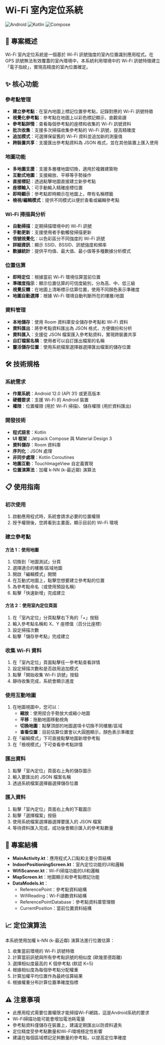 # Wi-Fi 室內定位系統

![Android](https://img.shields.io/badge/Platform-Android-3DDC84?logo=android)
![Kotlin](https://img.shields.io/badge/Language-Kotlin-0095D5?logo=kotlin)
![Compose](https://img.shields.io/badge/UI-Jetpack%20Compose-4285F4?logo=jetpack-compose)

## 📱 專案概述

Wi-Fi 室內定位系統是一個基於 Wi-Fi 訊號強度的室內位置識別應用程式。在 GPS 訊號無法有效覆蓋的室內環境中，本系統利用環境中的 Wi-Fi 訊號特徵建立「電子指紋」，實現高精度的室內位置確定。

## ✨ 核心功能

### 參考點管理
- **建立參考點**：在室內地圖上標記位置參考點，記錄對應的 Wi-Fi 訊號特徵
- **視覺化參考點**：參考點在地圖上以彩色標記顯示，直觀易讀
- **參考點詳情**：查看每個參考點的座標和收集的 Wi-Fi 訊號資料
- **批次收集**：支援多次掃描收集參考點的 Wi-Fi 訊號，提高精確度
- **追加模式**：可選擇保留舊的 Wi-Fi 資料並追加新的測量值
- **跨裝置共享**：支援匯出參考點資料為 JSON 格式，並在其他裝置上匯入使用

### 地圖功能
- **多地圖支援**：支援多層樓地圖切換，適用於複雜建築物
- **互動式地圖**：支援縮放、平移等手勢操作
- **直接標記**：透過點擊地圖直接建立新參考點
- **座標輸入**：可手動輸入精確座標位置
- **即時顯示**：參考點即時顯示在地圖上，帶有名稱標籤
- **檢視/編輯模式**：提供不同模式以便於查看或編輯參考點

### Wi-Fi 掃描與分析
- **自動掃描**：定期掃描環境中的 Wi-Fi 訊號
- **手動更新**：支援使用者手動觸發掃描更新
- **信號視覺化**：以色彩區分不同強度的 Wi-Fi 訊號
- **詳細資訊**：顯示 SSID、BSSID、訊號強度和頻率
- **數據統計**：提供平均值、最大值、最小值等多種數據分析模式

### 位置估算
- **即時定位**：根據當前 Wi-Fi 環境估算當前位置
- **準確度指示**：顯示位置估算的可信度級別，分為高、中、低三級
- **視覺反饋**：在地圖上清晰標示估算位置，使用不同顏色表示準確度
- **地圖自動選擇**：根據 Wi-Fi 環境自動判斷所在的樓層/地圖

### 資料管理
- **本地儲存**：使用 Room 資料庫安全儲存參考點和 Wi-Fi 資料
- **資料匯出**：將參考點資料匯出為 JSON 格式，方便備份和分析
- **資料匯入**：支援從 JSON 檔案匯入參考點資料，實現跨裝置共享
- **自訂檔案名稱**：使用者可以自訂匯出檔案的名稱
- **靈活儲存位置**：使用系統檔案選擇器選擇匯出檔案的儲存位置

## 🛠️ 技術規格

### 系統需求
- **作業系統**：Android 12.0 (API 31) 或更高版本
- **硬體要求**：支援 Wi-Fi 的 Android 裝置
- **權限**：位置權限 (用於 Wi-Fi 掃描)、儲存權限 (用於資料匯出)

### 開發技術
- **程式語言**：Kotlin
- **UI 框架**：Jetpack Compose 與 Material Design 3
- **資料儲存**：Room 資料庫
- **序列化**：JSON 處理
- **非同步處理**：Kotlin Coroutines
- **地圖互動**：TouchImageView 自定義實現
- **位置演算法**：加權 k-NN (k-最近鄰) 演算法

## 📋 使用指南

### 初次使用
1. 啟動應用程式時，系統會請求必要的位置權限
2. 授予權限後，您將看到主畫面，顯示目前的 Wi-Fi 環境

### 建立參考點
#### 方法 1：使用地圖
1. 切換到「地圖測試」分頁
2. 選擇適合的樓層/區域地圖
3. 開啟「編輯模式」開關
4. 在互動式地圖上，點擊您想要建立參考點的位置
5. 為參考點命名（或使用預設名稱）
6. 點擊「快速新增」完成建立

#### 方法 2：使用室內定位頁面
1. 在「室內定位」分頁點擊右下角的「+」按鈕
2. 輸入參考點名稱和 X、Y 座標值（百分比座標）
3. 設定掃描次數
4. 點擊「儲存參考點」完成建立

### 收集 Wi-Fi 資料
1. 在「室內定位」頁面點擊任一參考點查看詳情
2. 設定掃描次數和是否啟用追加模式
3. 點擊「開始收集 Wi-Fi 訊號」按鈕
4. 靜待收集完成，系統會顯示進度

### 使用互動地圖
1. 在地圖視圖中，您可以：
   - **縮放**：使用捏合手勢放大或縮小地圖
   - **平移**：拖動地圖移動視角
   - **切換地圖**：點擊頂部的地圖選項卡切換不同樓層/區域
   - **查看位置**：目前估算位置會以大圓圈顯示，顏色表示準確度
2. 在「編輯模式」下可直接點擊地圖新增參考點
3. 在「檢視模式」下可查看參考點詳情

### 匯出資料
1. 點擊「室內定位」頁面右上角的儲存圖示
2. 輸入要匯出的 JSON 檔案名稱
3. 透過系統檔案選擇器選擇儲存位置

### 匯入資料
1. 點擊「室內定位」頁面右上角的下載圖示
2. 點擊「選擇檔案」按鈕
3. 使用系統檔案選擇器選擇要匯入的 JSON 檔案
4. 等待資料匯入完成，成功後會顯示匯入的參考點數量

## 🧩 專案結構

- **MainActivity.kt**：應用程式入口點和主要分頁結構
- **IndoorPositioningScreen.kt**：室內定位功能的UI和邏輯
- **WifiScanner.kt**：Wi-Fi掃描功能的UI和邏輯
- **MapScreen.kt**：地圖顯示和參考點標記功能
- **DataModels.kt**：
  - ReferencePoint：參考點資料結構
  - WifiReading：Wi-Fi讀數資料結構
  - ReferencePointDatabase：參考點資料庫管理類
  - CurrentPosition：當前位置資料結構

## 📈 定位演算法

本系統使用加權 k-NN (k-最近鄰) 演算法進行位置估算：

1. 收集當前環境的 Wi-Fi 訊號特徵
2. 計算當前訊號與所有參考點訊號的相似度 (歐幾里德距離)
3. 選擇相似度最高的 K 個參考點 (默認 K=5)
4. 根據相似度為每個參考點分配權重
5. 計算加權平均位置作為最終估算結果
6. 根據權重分布計算位置準確度指標

## ⚠️ 注意事項

- 此應用程式需要位置權限才能掃描Wi-Fi網路，這是Android系統的要求
- Wi-Fi掃描功能可能會增加電池耗電量
- 參考點資料僅儲存在裝置上，建議定期匯出以防資料遺失
- 定位精度受參考點數量和Wi-Fi環境穩定性影響
- 建議在每個區域標記足夠數量的參考點，以提高定位準確度
